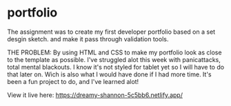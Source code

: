 # portfolio
The assignment was to create my first developer portfolio based on a set desgin sketch. and make it pass through validation tools.

THE PROBLEM:
By using HTML and CSS to make my portfolio look as close to the template as possible.  I've struggled alot this week with panicattacks, total mental blackouts. I know it's not styled for tablet yet so I will have to do that later on. Wich is also what I would have done if I had more time.  It's been a fun project to do, and I've learned alot! 

View it live here:
https://dreamy-shannon-5c5bb6.netlify.app/